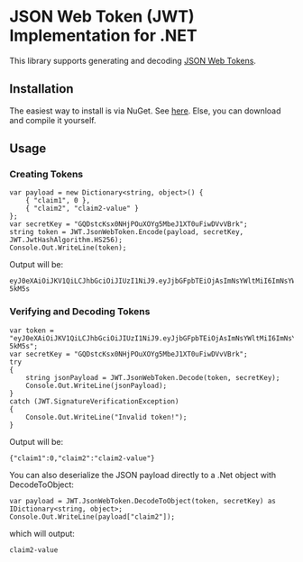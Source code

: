 # JSON Web Token (JWT) Implementation for .NET

This library supports generating and decoding [JSON Web Tokens](http://tools.ietf.org/html/draft-jones-json-web-token-10).

## Installation
The easiest way to install is via NuGet.  See [here](https://nuget.org/packages/JWT).  Else, you can download and compile it yourself.

## Usage
### Creating Tokens
    var payload = new Dictionary<string, object>() {
        { "claim1", 0 },
        { "claim2", "claim2-value" }
    };
    var secretKey = "GQDstcKsx0NHjPOuXOYg5MbeJ1XT0uFiwDVvVBrk";
    string token = JWT.JsonWebToken.Encode(payload, secretKey, JWT.JwtHashAlgorithm.HS256);
    Console.Out.WriteLine(token);

Output will be:

    eyJ0eXAiOiJKV1QiLCJhbGciOiJIUzI1NiJ9.eyJjbGFpbTEiOjAsImNsYWltMiI6ImNsYWltMi12YWx1ZSJ9.8pwBI_HtXqI3UgQHQ_rDRnSQRxFL1SR8fbQoS-5kM5s

### Verifying and Decoding Tokens

    var token = "eyJ0eXAiOiJKV1QiLCJhbGciOiJIUzI1NiJ9.eyJjbGFpbTEiOjAsImNsYWltMiI6ImNsYWltMi12YWx1ZSJ9.8pwBI_HtXqI3UgQHQ_rDRnSQRxFL1SR8fbQoS-5kM5s";
    var secretKey = "GQDstcKsx0NHjPOuXOYg5MbeJ1XT0uFiwDVvVBrk";
    try
    {
        string jsonPayload = JWT.JsonWebToken.Decode(token, secretKey);
        Console.Out.WriteLine(jsonPayload);
    }
    catch (JWT.SignatureVerificationException)
    {
        Console.Out.WriteLine("Invalid token!");
    }

Output will be:

    {"claim1":0,"claim2":"claim2-value"}

You can also deserialize the JSON payload directly to a .Net object with DecodeToObject:

    var payload = JWT.JsonWebToken.DecodeToObject(token, secretKey) as IDictionary<string, object>;
    Console.Out.WriteLine(payload["claim2"]);

which will output:
    
    claim2-value
